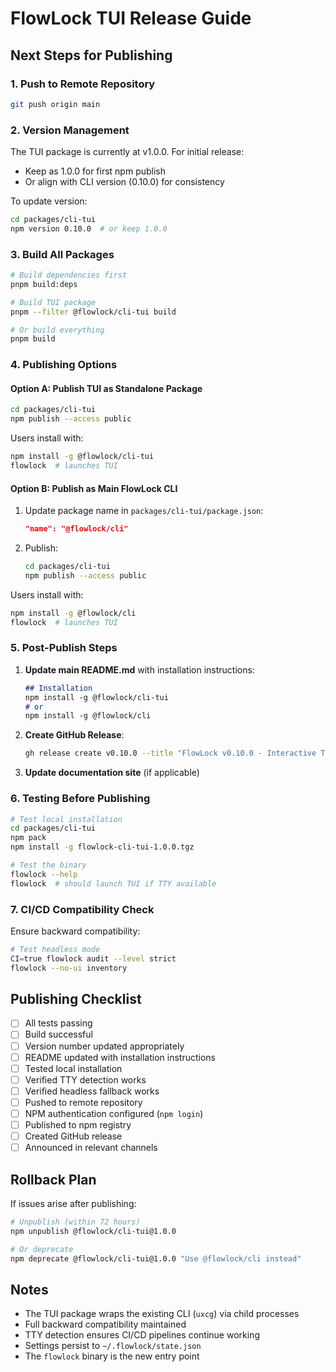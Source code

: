 # FlowLock TUI Release Guide

## Next Steps for Publishing

### 1. Push to Remote Repository
```bash
git push origin main
```

### 2. Version Management
The TUI package is currently at v1.0.0. For initial release:
- Keep as 1.0.0 for first npm publish
- Or align with CLI version (0.10.0) for consistency

To update version:
```bash
cd packages/cli-tui
npm version 0.10.0  # or keep 1.0.0
```

### 3. Build All Packages
```bash
# Build dependencies first
pnpm build:deps

# Build TUI package
pnpm --filter @flowlock/cli-tui build

# Or build everything
pnpm build
```

### 4. Publishing Options

#### Option A: Publish TUI as Standalone Package
```bash
cd packages/cli-tui
npm publish --access public
```

Users install with:
```bash
npm install -g @flowlock/cli-tui
flowlock  # launches TUI
```

#### Option B: Publish as Main FlowLock CLI
1. Update package name in `packages/cli-tui/package.json`:
   ```json
   "name": "@flowlock/cli"
   ```

2. Publish:
   ```bash
   cd packages/cli-tui
   npm publish --access public
   ```

Users install with:
```bash
npm install -g @flowlock/cli
flowlock  # launches TUI
```

### 5. Post-Publish Steps

1. **Update main README.md** with installation instructions:
   ```markdown
   ## Installation
   npm install -g @flowlock/cli-tui
   # or
   npm install -g @flowlock/cli
   ```

2. **Create GitHub Release**:
   ```bash
   gh release create v0.10.0 --title "FlowLock v0.10.0 - Interactive TUI" --notes "..."
   ```

3. **Update documentation site** (if applicable)

### 6. Testing Before Publishing

```bash
# Test local installation
cd packages/cli-tui
npm pack
npm install -g flowlock-cli-tui-1.0.0.tgz

# Test the binary
flowlock --help
flowlock  # should launch TUI if TTY available
```

### 7. CI/CD Compatibility Check

Ensure backward compatibility:
```bash
# Test headless mode
CI=true flowlock audit --level strict
flowlock --no-ui inventory
```

## Publishing Checklist

- [ ] All tests passing
- [ ] Build successful
- [ ] Version number updated appropriately
- [ ] README updated with installation instructions
- [ ] Tested local installation
- [ ] Verified TTY detection works
- [ ] Verified headless fallback works
- [ ] Pushed to remote repository
- [ ] NPM authentication configured (`npm login`)
- [ ] Published to npm registry
- [ ] Created GitHub release
- [ ] Announced in relevant channels

## Rollback Plan

If issues arise after publishing:
```bash
# Unpublish (within 72 hours)
npm unpublish @flowlock/cli-tui@1.0.0

# Or deprecate
npm deprecate @flowlock/cli-tui@1.0.0 "Use @flowlock/cli instead"
```

## Notes

- The TUI package wraps the existing CLI (`uxcg`) via child processes
- Full backward compatibility maintained
- TTY detection ensures CI/CD pipelines continue working
- Settings persist to `~/.flowlock/state.json`
- The `flowlock` binary is the new entry point